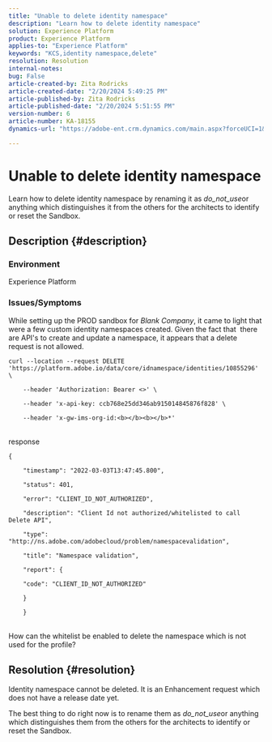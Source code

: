 ```yaml
---
title: "Unable to delete identity namespace"
description: "Learn how to delete identity namespace"
solution: Experience Platform
product: Experience Platform
applies-to: "Experience Platform"
keywords: "KCS,identity namespace,delete"
resolution: Resolution
internal-notes: 
bug: False
article-created-by: Zita Rodricks
article-created-date: "2/20/2024 5:49:25 PM"
article-published-by: Zita Rodricks
article-published-date: "2/20/2024 5:51:55 PM"
version-number: 6
article-number: KA-18155
dynamics-url: "https://adobe-ent.crm.dynamics.com/main.aspx?forceUCI=1&pagetype=entityrecord&etn=knowledgearticle&id=e8603b5f-18d0-ee11-9079-6045bd006b4b"

---
```

# Unable to delete identity namespace


Learn how to delete identity namespace by renaming it as *do_not_use*or anything which distinguishes it from the others for the architects to identify or reset the Sandbox.

## Description {#description}


### <b>Environment</b>

Experience Platform



### <b>Issues/Symptoms</b>

While setting up the PROD sandbox for *Blank Company*, it came to light that were a few custom identity namespaces created. Given the fact that  there are API's to create and update a namespace, it appears that a delete request is not allowed.


```
curl --location --request DELETE 'https://platform.adobe.io/data/core/idnamespace/identities/10855296' \

    --header 'Authorization: Bearer <>' \

    --header 'x-api-key: ccb768e25dd346ab915014845876f828' \

    --header 'x-gw-ims-org-id:<b></b><b></b>*'
```


<br>response<br>

```
{

    "timestamp": "2022-03-03T13:47:45.800",

    "status": 401,

    "error": "CLIENT_ID_NOT_AUTHORIZED",

    "description": "Client Id not authorized/whitelisted to call Delete API",

    "type": "http://ns.adobe.com/adobecloud/problem/namespacevalidation",

    "title": "Namespace validation",

    "report": {

    "code": "CLIENT_ID_NOT_AUTHORIZED"

    }

    }
```


<br>How can the whitelist be enabled to delete the namespace which is not used for the profile?<br>



## Resolution {#resolution}


Identity namespace cannot be deleted. It is an Enhancement request which does not have a release date yet.

The best thing to do right now is to rename them as *do_not_use*or anything which distinguishes them from the others for the architects to identify or reset the Sandbox.
